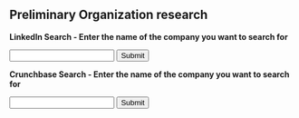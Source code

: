 ## Preliminary Organization research

<html>
<body>

<p><b>LinkedIn Search - Enter the name of the company you want to search for</b></p>

<form target="_blank" action="https://www.linkedin.com/vsearch/p">
	<input name="keywords">
	<input type="submit">
</form>

<p><b>Crunchbase Search - Enter the name of the company you want to search for</b></p>

<form target="_blank" action="https://www.crunchbase.com/organization/">
	<input name="">
	<input type="submit">
</form>


</body>
</html>

